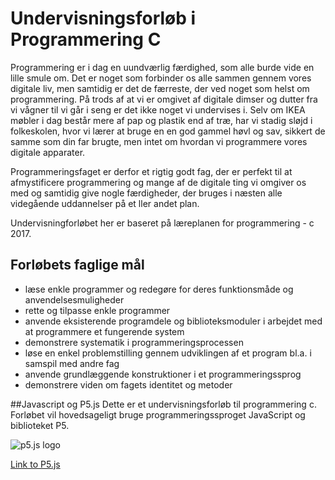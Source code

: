 # Undervisningsforløb i Programmering C
Programmering er i dag en uundværlig færdighed, som alle burde vide en lille smule om. Det er noget som forbinder os alle sammen gennem vores digitale liv, men samtidig er det de færreste, der ved noget som helst om programmering. På trods af at vi er omgivet af digitale dimser og dutter fra vi vågner til vi går i seng er det ikke noget vi undervises i. Selv om IKEA møbler i dag består mere af pap og plastik end af træ, har vi stadig sløjd i folkeskolen, hvor vi lærer at bruge en en god gammel høvl og sav, sikkert de samme som din far brugte, men intet om hvordan vi programmere vores digitale apparater. 

Programmeringsfaget er derfor et rigtig godt fag, der 
er perfekt til at afmystificere programmering og mange af de digitale ting vi omgiver os med og samtidig give nogle færdigheder, der bruges i næsten alle videgående uddannelser på et ller andet plan.

Undervisningforløbet her er baseret på læreplanen for programmering - c 2017.

## Forløbets faglige mål

- læse enkle programmer og redegøre for deres funktionsmåde og anvendelsesmuligheder
- rette og tilpasse enkle programmer
- anvende eksisterende programdele og biblioteksmoduler i arbejdet med at programmere et fungerende system
- demonstrere systematik i programmeringsprocessen
- løse en enkel problemstilling gennem udviklingen af et program bl.a. i samspil med andre fag
- anvende grundlæggende konstruktioner i et programmeringssprog
- demonstrere viden om fagets identitet og metoder


##Javascript og P5.js
Dette er et undervisningsforløb til programmering c. Forløbet vil hovedsageligt bruge programmeringssproget JavaScript og biblioteket P5.

![p5.js logo](https://p5js.org/assets/img/p5js.svg)

[Link to P5.js](https://p5js.org)